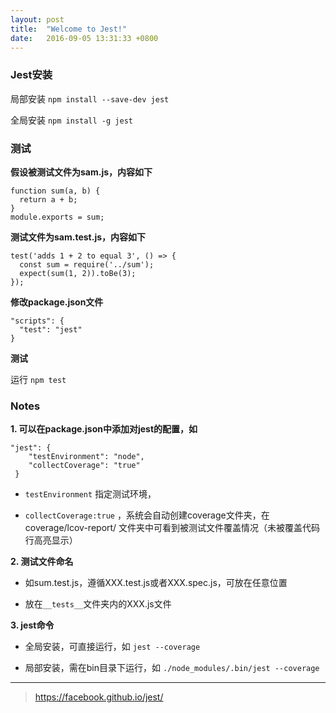 ```yaml
---
layout: post
title:  "Welcome to Jest!"
date:   2016-09-05 13:31:33 +0800
---
```

### Jest安装
局部安装
`npm install --save-dev jest` 

全局安装 
`npm install -g jest`

### 测试

**假设被测试文件为sam.js，内容如下**

```
function sum(a, b) {
  return a + b;
}
module.exports = sum;
```

**测试文件为sam.test.js，内容如下**

```
test('adds 1 + 2 to equal 3', () => {
  const sum = require('../sum');
  expect(sum(1, 2)).toBe(3);
});
```

**修改package.json文件**

```
"scripts": {
  "test": "jest"
}
```

**测试**

运行 `npm test`

### Notes

**1. 可以在package.json中添加对jest的配置，如**

```
"jest": {
    "testEnvironment": "node",
    "collectCoverage": "true"
 }
``` 
* `testEnvironment` 指定测试环境，

* `collectCoverage:true` ，系统会自动创建coverage文件夹，在coverage/lcov-report/ 文件夹中可看到被测试文件覆盖情况（未被覆盖代码行高亮显示）

**2. 测试文件命名**

* 如sum.test.js，遵循XXX.test.js或者XXX.spec.js，可放在任意位置

* 放在`__tests__`文件夹内的XXX.js文件

**3. jest命令**

* 全局安装，可直接运行，如 `jest --coverage`

* 局部安装，需在bin目录下运行，如 `./node_modules/.bin/jest --coverage`

***
> https://facebook.github.io/jest/

